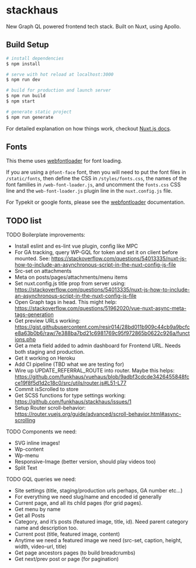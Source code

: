 # stackhaus

New Graph QL powered frontend tech stack. Built on Nuxt, using Apollo.

## Build Setup

```bash
# install dependencies
$ npm install

# serve with hot reload at localhost:3000
$ npm run dev

# build for production and launch server
$ npm run build
$ npm start

# generate static project
$ npm run generate
```

For detailed explanation on how things work, checkout [Nuxt.js docs](https://nuxtjs.org).

## Fonts

This theme uses [webfontloader](https://github.com/typekit/webfontloader) for font loading.

If you are using a `@font-face` font, then you will need to put the font files in `/static/fonts`, then define the CSS in `/styles/fonts.css`, the names of the font families in `/web-font-loader.js`, and uncomment the `fonts.css` CSS line and the `web-font-loader.js` plugin line in the `nuxt.config.js` file.

For Typekit or google fonts, please see the [webfontloader](https://github.com/typekit/webfontloader) documentation.

## TODO list

TODO Boilerplate improvements:

-   Install eslint and es-lint vue plugin, config like MPC
-   For GA tracking, query WP-GQL for token and set it on client before mounted. See: https://stackoverflow.com/questions/54013335/nuxt-js-how-to-include-an-asynchronous-script-in-the-nuxt-config-js-file
-   Src-set on attachments
-   Meta on posts/pages/attachments/menu items
-   Set nuxt.config.js title prop from server using: https://stackoverflow.com/questions/54013335/nuxt-js-how-to-include-an-asynchronous-script-in-the-nuxt-config-js-file
-   Open Graph tags in head. This might help: https://stackoverflow.com/questions/51962020/vue-nuxt-async-meta-tags-generation
-   Get preview URLs working: https://gist.githubusercontent.com/resir014/28bd011b909c44cb9a9bcfce8a63b0b6/raw/7e388ba7bd21c6981769c95f972865b0622c926a/functions.php
-   Get a meta field added to admin dashboard for Frontend URL. Needs both staging and production.
-   Get it working on Heroku
-   Add CI pipeline (TBD what we are testing for)
-   Wire up UPDATE_REFERRAL_ROUTE into router. Maybe this helps: https://github.com/funkhaus/vuehaus/blob/9adbf3cdcde3426455848fcce19f8f5d1d2c18c0/src/utils/router.js#L51-L77
-   Commit isScrolled to store
-   Get SCSS functions for type settings working: https://github.com/funkhaus/stackhaus/issues/1
-   Setup Router scroll-behavior: https://router.vuejs.org/guide/advanced/scroll-behavior.html#async-scrolling

TODO Components we need:

-   SVG inline images!
-   Wp-content
-   Wp-menu
-   Responsive-Image (better version, should play videos too)
-   Split Text

TODO GQL queries we need:

-   Site settings (title, staging/production urls perhaps, GA number etc...)
-   For everything we need slug/name and encoded id generally
-   Current page, and all its child pages (for grid pages).
-   Get menu by name
-   Get all Posts
-   Category, and it’s posts (featured image, title, id). Need parent category name and description too.
-   Current post (title, featured image, content)
-   Anytime we need a featured image we need (src-set, caption, height, width, video-url, title)
-   Get page ancestors pages (to build breadcrumbs)
-   Get next/prev post or page (for pagination)
